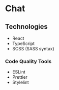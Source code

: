 # Chat

## Technologies

- React
- TypeScript
- SCSS (SASS syntax)

### Code Quality Tools

- ESLint
- Prettier
- Stylelint